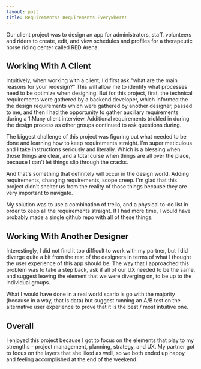 ```yaml
---
layout: post
title: Requirements! Requirements Everywhere!
---
```


Our client project was to design an app for administrators, staff, volunteers and riders to create, edit, and view schedules and profiles for a therapeutic horse riding center called RED Arena.

## Working With A Client

Intuitively, when working with a client, I'd first ask "what are the main reasons for your redesign?" This will allow me to identify what processes need to be optimize when designing. But for this project, first, the technical requirements were gathered by a backend developer, which informed the the design requirements which were gathered by another designer, passed to me, and then I had the opportunity to gather auxillary requirements during a 1:Many client interview. Additional requirements trickled in during the design process as other groups continued to ask questions during. 

The biggest challenge of this project was figuring out what needed to be done and learning how to keep requirements straight. I'm super meticulous and I take instructions seriously and literally. Which is a blessing when those things are clear, and a total curse when things are all over the place, because I can't let things slip through the cracks. 

And that's something that definitely will occur in the design world. Adding requirements, changing requirements, scope creep. I'm glad that this project didn't shelter us from the reality of those things because they are very important to navigate. 

My solution was to use a combination of trello, and a physical to-do list in order to keep all the requirements straight. If I had more time, I would have probably made a single github repo with all of these things. 


## Working With Another Designer

Interestingly, I did not find it too difficult to work with my partner, but I did diverge quite a bit from the rest of the designers in terms of what I thought the user experience of this app should be. The way that I approached this problem was to take a step back, ask if all of our UX needed to be the same, and suggest leaving the element that we were diverging on, to be up to the individual groups. 

What I would have done in a real world scario is go with the majority (because in a way, that is data) but suggest running an A/B test on the alternative user experience to prove that it is the best / most intuitive one. 

## Overall

I enjoyed this project because I got to focus on the elements that play to my strengths - project management, planning, strategy, and UX. My partner got to focus on the layers that she liked as well, so we both ended up happy and feeling accomplished at the end of the weekend. 